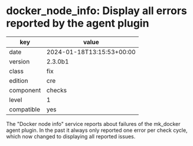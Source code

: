 [//]: # (werk v2)
# docker_node_info: Display all errors reported by the agent plugin

key        | value
---------- | ---
date       | 2024-01-18T13:15:53+00:00
version    | 2.3.0b1
class      | fix
edition    | cre
component  | checks
level      | 1
compatible | yes

The "Docker node info" service reports about failures of the mk_docker
agent plugin. In the past it always only reported one error per check
cycle, which now changed to displaying all reported issues.
